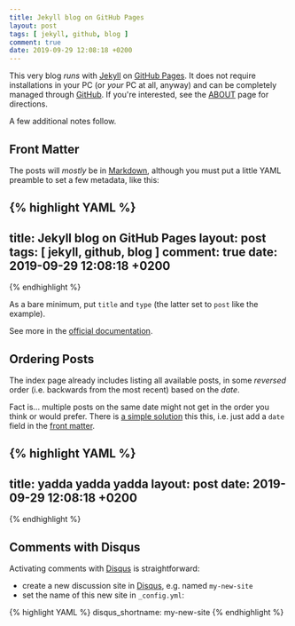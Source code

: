 ```yaml
---
title: Jekyll blog on GitHub Pages
layout: post
tags: [ jekyll, github, blog ]
comment: true
date: 2019-09-29 12:08:18 +0200
---
```


This very blog *runs* with [Jekyll][] on [GitHub Pages][ghp]. It does
not require installations in your PC (or *your* PC at all, anyway) and
can be completely managed through [GitHub][]. If you're interested, see
the [ABOUT][etoobusy-about] page for directions.

A few additional notes follow.


## Front Matter

The posts will *mostly* be in [Markdown][], although you must put a
little YAML preamble to set a few metadata, like this:

{% highlight YAML %}
---
title: Jekyll blog on GitHub Pages
layout: post
tags: [ jekyll, github, blog ]
comment: true
date: 2019-09-29 12:08:18 +0200
---
{% endhighlight %}

As a bare minimum, put `title` and `type` (the latter set to `post` like
the example).

See more in the [official documentation][front-matter].

## Ordering Posts

The index page already includes listing all available posts, in some
*reversed* order (i.e. backwards from the most recent) based on the
*date*.

Fact is... multiple posts on the same date might not get in the order
you think or would prefer. There is [a simple solution][date-order] this
this, i.e.  just add a `date` field in the [front matter](#front-matter).

{% highlight YAML %}
---
title: yadda yadda yadda
layout: post
date: 2019-09-29 12:08:18 +0200
---
{% endhighlight %}

## Comments with Disqus

Activating comments with [Disqus][] is straightforward:

- create a new discussion site in [Disqus][], e.g. named `my-new-site`
- set the name of this new site in `_config.yml`:

{% highlight YAML %}
disqus_shortname: my-new-site
{% endhighlight %}


[etoobusy-about]: https://github.polettix.it/ETOOBUSY/about
[GitHub]: https://github.com/
[Jekyll]: https://jekyllrb.com/
[ghp]: https://pages.github.com/
[Markdown]: https://en.wikipedia.org/wiki/Markdown
[date-order]: https://groups.google.com/forum/#!topic/jekyll-rb/8QCIzevauSU
[front-matter]: https://jekyllrb.com/docs/front-matter/
[Disqus]: https://disqus.com/
[front-matter]: https://jekyllrb.com/docs/front-matter/
